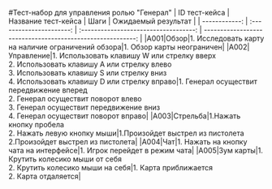 #Тест-набор для управления ролью "Генерал"
| ID тест-кейса | Название тест-кейса | Шаги | Ожидаемый результат |
| ------------: | :----------------------: | :-----------------------------------: | ---------------------------------------------------------: |
|A001|Обзор|1. Исследовать карту на наличие ограничений обзора|1. Обзор карты неограничен|
|A002|Управление|1. Использовать клавишу W или стрелку вверх<br>2. Использовать клавишу A или стрелку влево<br>3. Использовать клавишу S или стрелку вниз<br>4. Использовать клавишу D или стрелку вправо|1. Генерал осуществит передвижение вперед<br>2. Генерал осуществит поворот влево<br>3. Генерал осуществит передвижение вниз<br>4. Генерал осуществит поворот вправо|
|A003|Стрельба|1.Нажать кнопку пробела<br>2. Нажать левую кнопку мыши|1.Произойдет выстрел из пистолета<br>2.Произойдет выстрел из пистолета|
|A004|Чат|1. Нажать на кнопку чата на интерфейсе|1. Игрок перейдет в режим чата|
|A005|Зум карты|1. Крутить колесико мыши от себя <br>2. Крутить колесико мыши на себя|1. Карта приближается <br>2. Карта отдаляется|
